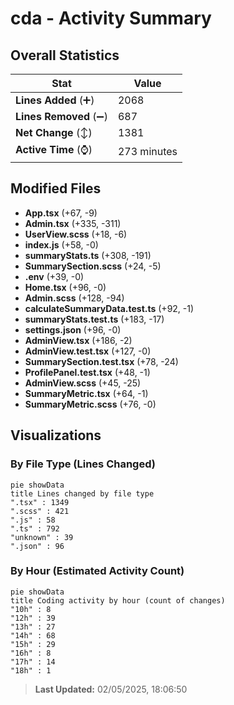 # cda - Activity Summary 

## Overall Statistics

| Stat                   | Value                                                             |
| ---------------------- | ----------------------------------------------------------------- |
| **Lines Added** (➕)   | 2068                                          |
| **Lines Removed** (➖) | 687                                        |
| **Net Change** (↕)    | 1381                |
| **Active Time** (⌚)   | 273 minutes |


## Modified Files
- **App.tsx** (+67, -9)
- **Admin.tsx** (+335, -311)
- **UserView.scss** (+18, -6)
- **index.js** (+58, -0)
- **summaryStats.ts** (+308, -191)
- **SummarySection.scss** (+24, -5)
- **.env** (+39, -0)
- **Home.tsx** (+96, -0)
- **Admin.scss** (+128, -94)
- **calculateSummaryData.test.ts** (+92, -1)
- **summaryStats.test.ts** (+183, -17)
- **settings.json** (+96, -0)
- **AdminView.tsx** (+186, -2)
- **AdminView.test.tsx** (+127, -0)
- **SummarySection.test.tsx** (+78, -24)
- **ProfilePanel.test.tsx** (+48, -1)
- **AdminView.scss** (+45, -25)
- **SummaryMetric.tsx** (+64, -1)
- **SummaryMetric.scss** (+76, -0)

## Visualizations

### By File Type (Lines Changed)

```mermaid
pie showData
title Lines changed by file type
".tsx" : 1349
".scss" : 421
".js" : 58
".ts" : 792
"unknown" : 39
".json" : 96
```

### By Hour (Estimated Activity Count)

```mermaid
pie showData
title Coding activity by hour (count of changes)
"10h" : 8
"12h" : 39
"13h" : 27
"14h" : 68
"15h" : 29
"16h" : 8
"17h" : 14
"18h" : 1
```


> **Last Updated:** 02/05/2025, 18:06:50